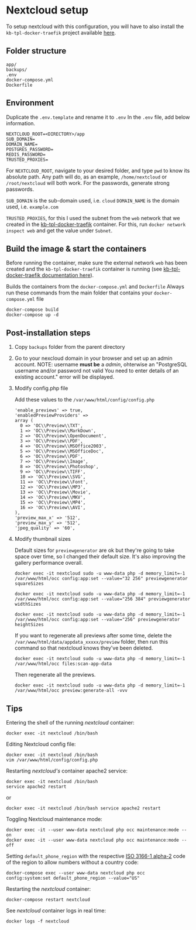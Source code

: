 # Nextcloud setup

To setup nextcloud with this configuration, you will have to also install the `kb-tpl-docker-traefik` project available [here](https://github.com/tmssd/kb-tpl-docker-traefik).

## Folder structure

```
app/
backups/
.env
docker-compose.yml
Dockerfile
```

## Environment

Duplicate the `.env.template` and rename it to `.env`
In the `.env` file, add below information.

```
NEXTCLOUD_ROOT=<DIRECTORY>/app
SUB_DOMAIN=
DOMAIN_NAME=
POSTGRES_PASSWORD=
REDIS_PASSWORD=
TRUSTED_PROXIES=
```

For `NEXTCLOUD_ROOT`, navigate to your desired folder, and type `pwd` to know its absolute path. Any path will do, as an example, `/home/nextcloud` or `/root/nextcloud` will both work. For the passwords, generate strong passwords.

`SUB_DOMAIN` is the sub-domain used, i.e. `cloud`
`DOMAIN_NAME` is the domain used, i.e. `example.com`

`TRUSTED_PROXIES`, for this I used the subnet from the `web` network that we created in the [kb-tpl-docker-traefik](https://github.com/tmssd/kb-tpl-docker-traefik) container. For this, run `docker network inspect web` and get the value under `Subnet`.

## Build the image & start the containers

Before running the container, make sure the external network `web` has been created and the `kb-tpl-docker-traefik` container is running (see [kb-tpl-docker-traefik documentation here](https://github.com/tmssd/kb-tpl-docker-traefik)).

Builds the containers from the `docker-compose.yml` and `Dockerfile`
Always run these commands from the main folder that contains your `docker-compose.yml` file

```
docker-compose build
docker-compose up -d
```

## Post-installation steps

1. Copy `backups` folder from the parent directory

2. Go to your nexcloud domain in your browser and set up an admin account. NOTE: username **must be** a _admin_, ohterwise an "PostgreSQL username and/or password not valid You need to enter details of an existing account." error will be displayed.

3. Modify config.php file

    Add these values to the `/var/www/html/config/config.php`

    ```
    'enable_previews' => true,
    'enabledPreviewProviders' =>
    array (
      0 => 'OC\\Preview\\TXT',
      1 => 'OC\\Preview\\MarkDown',
      2 => 'OC\\Preview\\OpenDocument',
      3 => 'OC\\Preview\\PDF',
      4 => 'OC\\Preview\\MSOffice2003',
      5 => 'OC\\Preview\\MSOfficeDoc',
      6 => 'OC\\Preview\\PDF',
      7 => 'OC\\Preview\\Image',
      8 => 'OC\\Preview\\Photoshop',
      9 => 'OC\\Preview\\TIFF',
      10 => 'OC\\Preview\\SVG',
      11 => 'OC\\Preview\\Font',
      12 => 'OC\\Preview\\MP3',
      13 => 'OC\\Preview\\Movie',
      14 => 'OC\\Preview\\MKV',
      15 => 'OC\\Preview\\MP4',
      16 => 'OC\\Preview\\AVI',
    ),
    'preview_max_x' => '512',
    'preview_max_y' => '512',
    'jpeg_quality' => '60',
    ```

4. Modify thumbnail sizes

    Default sizes for `previewgenerator` are ok but they're going to take space over time, so I changed their default size. It's also improving the gallery performance overall.

    ```
    docker exec -it nextcloud sudo -u www-data php -d memory_limit=-1 /var/www/html/occ config:app:set --value="32 256" previewgenerator squareSizes
    ```

    ```
    docker exec -it nextcloud sudo -u www-data php -d memory_limit=-1 /var/www/html/occ config:app:set --value="256 384" previewgenerator widthSizes
    ```

    ```
    docker exec -it nextcloud sudo -u www-data php -d memory_limit=-1 /var/www/html/occ config:app:set --value="256" previewgenerator heightSizes
    ```

    If you want to regenerate all previews after some time, delete the `/var/www/html/data/appdata_xxxxx/preview` folder, then run this command so that nextcloud knows they've been deleted.

    ```
    docker exec -it nextcloud sudo -u www-data php -d memory_limit=-1 /var/www/html/occ files:scan-app-data
    ```

    Then regenerate all the previews.

    ```
    docker exec -it nextcloud sudo -u www-data php -d memory_limit=-1 /var/www/html/occ preview:generate-all -vvv
    ```

## Tips

Entering the shell of the running _nextcloud_ container:

    docker exec -it nextcloud /bin/bash

Editing Nextcloud config file:

    docker exec -it nextcloud /bin/bash
    vim /var/www/html/config/config.php

Restarting _nextcloud's_ container apache2 service:

    docker exec -it nextcloud /bin/bash
    service apache2 restart

  or

    docker exec -it nextcloud /bin/bash service apache2 restart

Toggling Nextcloud maintenance mode:

    docker exec -it --user www-data nextcloud php occ maintenance:mode --on
    docker exec -it --user www-data nextcloud php occ maintenance:mode --off

Setting `default_phone_region` with the respective [ISO 3166-1 alpha-2](https://en.wikipedia.org/wiki/ISO_3166-1_alpha-2#Officially_assigned_code_elements) code of the region to allow numbers without a country code:

    docker-compose exec --user www-data nextcloud php occ config:system:set default_phone_region --value="US"

Restarting the _nextcloud_ container:

    docker-compose restart nextcloud

See _nextcloud_ container logs in real time:

    docker logs -f nextcloud
